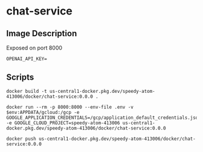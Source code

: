 # chat-service

## Image Description

Exposed on port 8000

```text
OPENAI_API_KEY=
```

## Scripts

```shell
docker build -t us-central1-docker.pkg.dev/speedy-atom-413006/docker/chat-service:0.0.0 .
```

```shell
docker run --rm -p 8000:8000 --env-file .env -v $env:APPDATA/gcloud:/gcp -e GOOGLE_APPLICATION_CREDENTIALS=/gcp/application_default_credentials.json -e GOOGLE_CLOUD_PROJECT=speedy-atom-413006 us-central1-docker.pkg.dev/speedy-atom-413006/docker/chat-service:0.0.0
```

```shell
docker push us-central1-docker.pkg.dev/speedy-atom-413006/docker/chat-service:0.0.0
```
